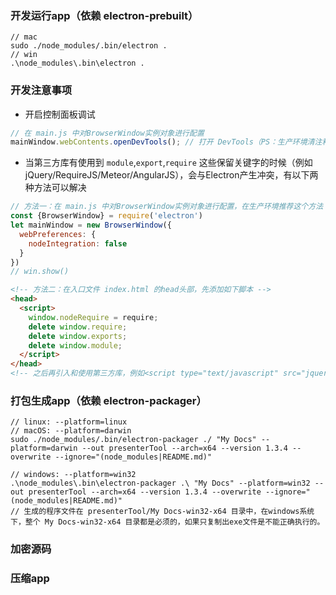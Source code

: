 ### 开发运行app（依赖 electron-prebuilt）

```
// mac
sudo ./node_modules/.bin/electron .
// win
.\node_modules\.bin\electron .
```

### 开发注意事项

* 开启控制面板调试

```javascript
// 在 main.js 中对BrowserWindow实例对象进行配置
mainWindow.webContents.openDevTools(); // 打开 DevTools（PS：生产环境清注释这一项）
```

* 当第三方库有使用到 `module`,`export`,`require` 这些保留关键字的时候（例如jQuery/RequireJS/Meteor/AngularJS），会与Electron产生冲突，有以下两种方法可以解决

```javascript
// 方法一：在 main.js 中对BrowserWindow实例对象进行配置，在生产环境推荐这个方法（缺点：无法在app运行时再使用 Node.js and Electron APIs）
const {BrowserWindow} = require('electron')
let mainWindow = new BrowserWindow({
  webPreferences: {
    nodeIntegration: false
  }
})
// win.show()
```

```html
<!-- 方法二：在入口文件 index.html 的head头部，先添加如下脚本 -->
<head>
  <script>
    window.nodeRequire = require;
    delete window.require;
    delete window.exports;
    delete window.module;
  </script>
</head>
<!-- 之后再引入和使用第三方库，例如<script type="text/javascript" src="jquery.js"></script> -->
```

### 打包生成app（依赖 electron-packager）

```
// linux: --platform=linux
// macOS: --platform=darwin
sudo ./node_modules/.bin/electron-packager ./ "My Docs" --platform=darwin --out presenterTool --arch=x64 --version 1.3.4 --overwrite --ignore="(node_modules|README.md)"
```

```
// windows: --platform=win32
.\node_modules\.bin\electron-packager .\ "My Docs" --platform=win32 --out presenterTool --arch=x64 --version 1.3.4 --overwrite --ignore="(node_modules|README.md)"
// 生成的程序文件在 presenterTool/My Docs-win32-x64 目录中，在windows系统下，整个 My Docs-win32-x64 目录都是必须的，如果只复制出exe文件是不能正确执行的。
```

### 加密源码

### 压缩app